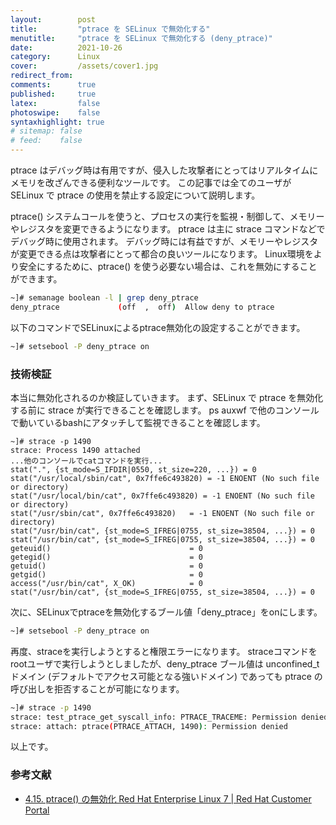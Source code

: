 ```yaml
---
layout:        post
title:         "ptrace を SELinux で無効化する"
menutitle:     "ptrace を SELinux で無効化する (deny_ptrace)"
date:          2021-10-26
category:      Linux
cover:         /assets/cover1.jpg
redirect_from:
comments:      true
published:     true
latex:         false
photoswipe:    false
syntaxhighlight: true
# sitemap: false
# feed:    false
---
```


ptrace はデバッグ時は有用ですが、侵入した攻撃者にとってはリアルタイムにメモリを改ざんできる便利なツールです。
この記事では全てのユーザが SELinux で ptrace の使用を禁止する設定について説明します。

ptrace() システムコールを使うと、プロセスの実行を監視・制御して、メモリーやレジスタを変更できるようになります。
ptrace は主に strace コマンドなどでデバッグ時に使用されます。
デバッグ時には有益ですが、メモリーやレジスタが変更できる点は攻撃者にとって都合の良いツールになります。
Linux環境をより安全にするために、ptrace() を使う必要ない場合は、これを無効にすることができます。
```bash
~]# semanage boolean -l | grep deny_ptrace
deny_ptrace             (off  ,  off)  Allow deny to ptrace
```
以下のコマンドでSELinuxによるptrace無効化の設定することができます。
```bash
~]# setsebool -P deny_ptrace on
```

### 技術検証

本当に無効化されるのか検証していきます。
まず、SELinux で ptrace を無効化する前に strace が実行できることを確認します。
ps auxwf で他のコンソールで動いているbashにアタッチして監視できることを確認します。
```
~]# strace -p 1490
strace: Process 1490 attached
...他のコンソールでcatコマンドを実行...
stat(".", {st_mode=S_IFDIR|0550, st_size=220, ...}) = 0
stat("/usr/local/sbin/cat", 0x7ffe6c493820) = -1 ENOENT (No such file or directory)
stat("/usr/local/bin/cat", 0x7ffe6c493820) = -1 ENOENT (No such file or directory)
stat("/usr/sbin/cat", 0x7ffe6c493820)   = -1 ENOENT (No such file or directory)
stat("/usr/bin/cat", {st_mode=S_IFREG|0755, st_size=38504, ...}) = 0
stat("/usr/bin/cat", {st_mode=S_IFREG|0755, st_size=38504, ...}) = 0
geteuid()                               = 0
getegid()                               = 0
getuid()                                = 0
getgid()                                = 0
access("/usr/bin/cat", X_OK)            = 0
stat("/usr/bin/cat", {st_mode=S_IFREG|0755, st_size=38504, ...}) = 0
```
次に、SELinuxでptraceを無効化するブール値「deny_ptrace」をonにします。
```bash
~]# setsebool -P deny_ptrace on
```
再度、straceを実行しようとすると権限エラーになります。
straceコマンドをrootユーザで実行しようとしましたが、deny_ptrace ブール値は unconfined_t ドメイン (デフォルトでアクセス可能となる強いドメイン) であっても ptrace の呼び出しを拒否することが可能になります。
```bash
~]# strace -p 1490
strace: test_ptrace_get_syscall_info: PTRACE_TRACEME: Permission denied
strace: attach: ptrace(PTRACE_ATTACH, 1490): Permission denied
```

以上です。


### 参考文献

- [4.15. ptrace() の無効化 Red Hat Enterprise Linux 7 \| Red Hat Customer Portal](https://access.redhat.com/documentation/ja-jp/red_hat_enterprise_linux/7/html/selinux_users_and_administrators_guide/sect-security-enhanced_linux-working_with_selinux-disable_ptrace)
